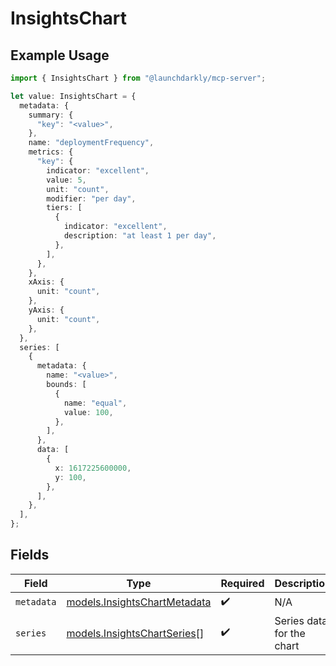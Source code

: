 # InsightsChart

## Example Usage

```typescript
import { InsightsChart } from "@launchdarkly/mcp-server";

let value: InsightsChart = {
  metadata: {
    summary: {
      "key": "<value>",
    },
    name: "deploymentFrequency",
    metrics: {
      "key": {
        indicator: "excellent",
        value: 5,
        unit: "count",
        modifier: "per day",
        tiers: [
          {
            indicator: "excellent",
            description: "at least 1 per day",
          },
        ],
      },
    },
    xAxis: {
      unit: "count",
    },
    yAxis: {
      unit: "count",
    },
  },
  series: [
    {
      metadata: {
        name: "<value>",
        bounds: [
          {
            name: "equal",
            value: 100,
          },
        ],
      },
      data: [
        {
          x: 1617225600000,
          y: 100,
        },
      ],
    },
  ],
};
```

## Fields

| Field                                                              | Type                                                               | Required                                                           | Description                                                        |
| ------------------------------------------------------------------ | ------------------------------------------------------------------ | ------------------------------------------------------------------ | ------------------------------------------------------------------ |
| `metadata`                                                         | [models.InsightsChartMetadata](../models/insightschartmetadata.md) | :heavy_check_mark:                                                 | N/A                                                                |
| `series`                                                           | [models.InsightsChartSeries](../models/insightschartseries.md)[]   | :heavy_check_mark:                                                 | Series data for the chart                                          |